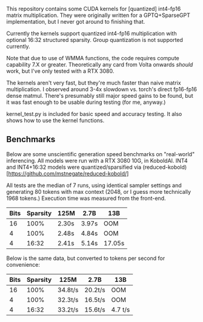 This repository contains some CUDA kernels for [quantized] int4-fp16 matrix multiplication. They were originally written for a GPTQ+SparseGPT implementation, but I never got around to finishing that.

Currently the kernels support quantized int4-fp16 multiplication with optional 16:32 structured sparsity. Group quantization is not supported currently.

Note that due to use of WMMA functions, the code requires compute capability 7.X or greater. Theoretically any card from Volta onwards *should* work, but I've only tested with a RTX 3080.

The kernels aren't very fast, but they're much faster than naive matrix multiplication. I observed around 3-4x slowdown vs. torch's direct fp16-fp16 dense matmul. There's presumably still major speed gains to be found, but it was fast enough to be usable during testing (for me, anyway.)

kernel_test.py is included for basic speed and accuracy testing. It also shows how to use the kernel functions.

## Benchmarks

Below are some unscientific generation speed benchmarks on "real-world" inferencing. All models were run with a RTX 3080 10G, in KoboldAI. INT4 and INT4+16:32 models were quantized/sparsified via (reduced-kobold)[https://github.com/mstnegate/reduced-kobold/]

All tests are the median of 7 runs, using identical sampler settings and generating 80 tokens with max context (2048, or I guess more technically 1968 tokens.) Execution time was measured from the front-end.

| Bits | Sparsity |  125M |  2.7B |   13B  |
|------| -------- | ----- | ----- | ------ |
|  16  |   100%   | 2.30s | 3.97s |   OOM  |
|   4  |   100%   | 2.48s | 4.84s |   OOM  |
|   4  |  16:32   | 2.41s | 5.14s | 17.05s |

Below is the same data, but converted to tokens per second for convenience:

| Bits | Sparsity |   125M  |   2.7B  |   13B   |
|------| -------- | ------- | ------- | ------- |
|  16  |   100%   | 34.8t/s | 20.2t/s |   OOM   |
|   4  |   100%   | 32.3t/s | 16.5t/s |   OOM   |
|   4  |  16:32   | 33.2t/s | 15.6t/s | 4.7 t/s |
